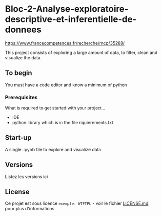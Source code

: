# Bloc-2-Analyse-exploratoire-descriptive-et-inferentielle-de-donnees
https://www.francecompetences.fr/recherche/rncp/35288/

This project consists of exploring a large amount of data, to filter, clean and visualize the data.

## To begin

You must have a code editor and know a minimum of python

### Prerequisites

What is required to get started with your project...

- IDE
- python library which is in the file riquierements.txt

## Start-up

A single .ipynb file to explore and visualize data

## Versions
Listez les versions ici 


## License

Ce projet est sous licence ``exemple: WTFTPL`` - voir le fichier [LICENSE.md](LICENSE.md) pour plus d'informations
